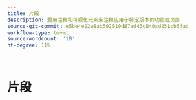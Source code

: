 ```yaml
---
title: 片段
description: 重用注释和可视化元素来注释应用于特定版本的功能或页面
source-git-commit: e5be4e22e8ab592510d87ad43c840ad251cb6fad
workflow-type: tm+mt
source-wordcount: '18'
ht-degree: 11%

---
```


# 片段
